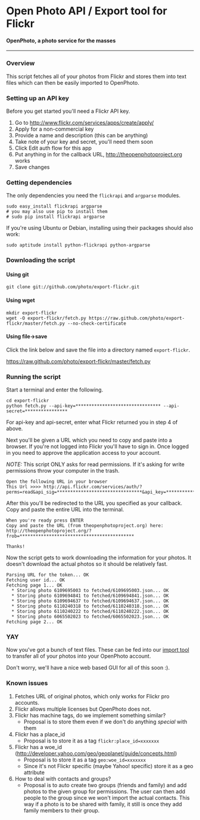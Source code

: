 Open Photo API / Export tool for Flickr
=======================
#### OpenPhoto, a photo service for the masses

----------------------------------------

<a name="overview"></a>
### Overview

This script fetches all of your photos from Flickr and stores them into text files which can then be easily imported to OpenPhoto.

<a name="setup"></a>
### Setting up an API key

Before you get started you'll need a Flickr API key.

1. Go to http://www.flickr.com/services/apps/create/apply/
1. Apply for a non-commercial key
1. Provide a name and description (this can be anything)
1. Take note of your key and secret, you'll need them soon
1. Click Edit auth flow for this app
1. Put anything in for the callback URL, http://theopenphotoproject.org works
1. Save changes

<a name="dependencies"></a>
### Getting dependencies

The only dependencies you need the `flickrapi` and `argparse` modules.

    sudo easy_install flickrapi argparse
    # you may also use pip to install them
    # sudo pip install flickrapi argparse

If you're using Ubuntu or Debian, installing using their packages should also work:

    sudo aptitude install python-flickrapi python-argparse

<a name="download"></a>
### Downloading the script

#### Using git

    git clone git://github.com/photo/export-flickr.git

#### Using wget

    mkdir export-flickr
    wget -O export-flickr/fetch.py https://raw.github.com/photo/export-flickr/master/fetch.py --no-check-certificate

#### Using file->save

Click the link below and save the file into a directory named `export-flickr`.

https://raw.github.com/photo/export-flickr/master/fetch.py

<a name="running"></a>
### Running the script

Start a terminal and enter the following.

    cd export-flickr
    python fetch.py --api-key=******************************** --api-secret=****************

For api-key and api-secret, enter what Flickr returned you in step 4 of above.

Next you'll be given a URL which you need to copy and paste into a browser. If you're not logged into Flickr you'll have to sign in. Once logged in you need to approve the application access to your account.

_NOTE:_ This script ONLY asks for read permissions. If it's asking for write permissions throw your computer in the trash.

    Open the following URL in your browser 
    This Url >>>> http://api.flickr.com/services/auth/?perms=read&api_sig=********************************&api_key=********************************

After this you'll be redirected to the URL you specified as your callback. Copy and paste the entire URL into the terminal.

    When you're ready press ENTER 
    Copy and paste the URL (from theopenphotoproject.org) here:  http://theopenphotoproject.org/?frob=*******************************************

    Thanks!

Now the script gets to work downloading the information for your photos. It doesn't download the actual photos so it should be relatively fast.

    Parsing URL for the token... OK
    Fetching user id... OK
    Fetching page 1... OK
      * Storing photo 6109695003 to fetched/6109695003.json... OK
      * Storing photo 6109694841 to fetched/6109694841.json... OK
      * Storing photo 6109694637 to fetched/6109694637.json... OK
      * Storing photo 6110240318 to fetched/6110240318.json... OK
      * Storing photo 6110240222 to fetched/6110240222.json... OK
      * Storing photo 6065502023 to fetched/6065502023.json... OK
    Fetching page 2... OK

### YAY

Now you've got a bunch of text files. These can be fed into our [import tool](http://github.com/photo/import) to transfer all of your photos into your OpenPhoto account.

Don't worry, we'll have a nice web based GUI for all of this soon :).

<a name="knownissues"></a>
### Known issues

1. Fetches URL of original photos, which only works for Flickr pro accounts.
1. Flickr allows multiple licenses but OpenPhoto does not.
1. Flickr has machine tags, do we implement something similar?
   * Proposal is to store them even if we don't do anything *special* with them
1. Flickr has a place_id
   * Proposal is to store it as a tag `flickr:place_id=xxxxxxx`
1. Flickr has a woe_id (http://developer.yahoo.com/geo/geoplanet/guide/concepts.html)
   * Proposal is to store it as a tag `geo:woe_id=xxxxxxx`
   * Since it's not Flickr specific (maybe Yahoo! specific) store it as a geo attribute
1. How to deal with contacts and groups?
   * Proposal is to auto create two groups (friends and family) and add photos to the given group for permissions. The user can then add people to the group since we won't import the actual contacts. This way if a photo is to be shared with family, it still is once they add family members to their group.

